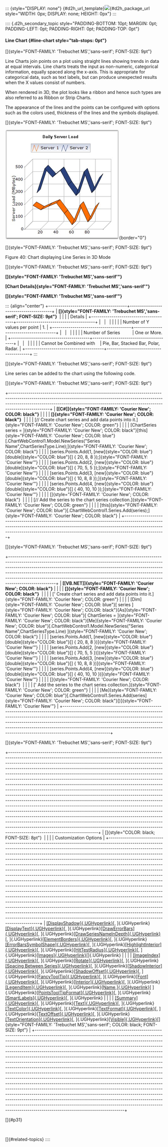::: {style="DISPLAY: none"}
[](ms-xhelp:///?Id=d2h_url_template){#d2h_url_template}![](!package_url!){#d2h_package_url style="WIDTH: 0px; DISPLAY: none; HEIGHT: 0px"}
:::

:::: {.d2h_secondary_topic style="PADDING-BOTTOM: 10pt; MARGIN: 0pt; PADDING-LEFT: 0pt; PADDING-RIGHT: 0pt; PADDING-TOP: 0pt"}
#### Line Chart {#line-chart style="tab-stops: 0pt"}

[]{style="FONT-FAMILY: 'Trebuchet MS','sans-serif'; FONT-SIZE: 9pt"} 

Line Charts join points on a plot using straight lines showing trends in data at equal intervals. Line charts treats the input as non-numeric, categorical information, equally spaced along the x-axis. This is appropriate for categorical data, such as text labels, but can produce unexpected results when the X values consist of numbers.

When rendered in 3D, the plot looks like a ribbon and hence such types are also referred to as Ribbon or Strip Charts.

The appearance of the lines and the points can be configured with options such as the colors used, thickness of the lines and the symbols displayed.

[]{style="FONT-FAMILY: 'Trebuchet MS','sans-serif'; FONT-SIZE: 9pt"} 

![](ImagesExt/image64_45.jpg){border="0"}

[]{style="FONT-FAMILY: 'Trebuchet MS','sans-serif'; FONT-SIZE: 9pt"} 

Figure 40: Chart displaying Line Series in 3D Mode

[]{style="FONT-FAMILY: 'Trebuchet MS','sans-serif'; FONT-SIZE: 9pt"} 

**[]{style="FONT-FAMILY: 'Trebuchet MS','sans-serif'"}** 

**[Chart Details]{style="FONT-FAMILY: 'Trebuchet MS','sans-serif'"}**

**[]{style="FONT-FAMILY: 'Trebuchet MS','sans-serif'"}** 

::: {align="center"}
+---------------------------------------+---------------------------------------+
| **[]{style="FONT-FAMILY: 'Trebuchet MS','sans-serif'; FONT-SIZE: 9pt"}**      |
|                                                                               |
| Details                                                                       |
+---------------------------------------+---------------------------------------+
|                                       |                                       |
|                                       |                                       |
| Number of Y values per point          | 1\.                                   |
+---------------------------------------+---------------------------------------+
|                                       |                                       |
|                                       |                                       |
| Number of Series                      | One or More.                          |
+---------------------------------------+---------------------------------------+
|                                       |                                       |
|                                       |                                       |
| Cannot be Combined with               | Pie, Bar, Stacked Bar, Polar, Radar.  |
+---------------------------------------+---------------------------------------+
:::

[]{style="FONT-FAMILY: 'Trebuchet MS','sans-serif'; FONT-SIZE: 9pt"} 

Line series can be added to the chart using the following code.

[]{style="FONT-FAMILY: 'Trebuchet MS','sans-serif'; FONT-SIZE: 9pt"} 

+--------------------------------------------------------------------------------------------------------------------------------------------------------------------------------------------------------------------------------------------------------------+
| **[\[C#\]]{style="FONT-FAMILY: 'Courier New'; COLOR: black"}**                                                                                                                                                                                               |
|                                                                                                                                                                                                                                                              |
| **[]{style="FONT-FAMILY: 'Courier New'; COLOR: black"}**                                                                                                                                                                                                     |
|                                                                                                                                                                                                                                                              |
| [// Create chart series and add data points into it.]{style="FONT-FAMILY: 'Courier New'; COLOR: green"}                                                                                                                                                      |
|                                                                                                                                                                                                                                                              |
| [ChartSeries series = ]{style="FONT-FAMILY: 'Courier New'; COLOR: black"}[this]{style="FONT-FAMILY: 'Courier New'; COLOR: blue"}[.ChartWebControl1.Model.NewSeries(\"Series Name\",ChartSeriesType.Line);]{style="FONT-FAMILY: 'Courier New'; COLOR: black"} |
|                                                                                                                                                                                                                                                              |
| [series.Points.Add(1, [new]{style="COLOR: blue"} [double]{style="COLOR: blue"}\[\] { 20, 8, 8 });]{style="FONT-FAMILY: 'Courier New'"}                                                                                                                       |
|                                                                                                                                                                                                                                                              |
| [series.Points.Add(2, [new]{style="COLOR: blue"} [double]{style="COLOR: blue"}\[\] { 70, 5, 5 });]{style="FONT-FAMILY: 'Courier New'"}                                                                                                                       |
|                                                                                                                                                                                                                                                              |
| [series.Points.Add(3, [new]{style="COLOR: blue"} [double]{style="COLOR: blue"}\[\] { 10, 8, 8 });]{style="FONT-FAMILY: 'Courier New'"}                                                                                                                       |
|                                                                                                                                                                                                                                                              |
| [series.Points.Add(4, [new]{style="COLOR: blue"} [double]{style="COLOR: blue"}\[\] { 40, 10, 10 });]{style="FONT-FAMILY: 'Courier New'"}                                                                                                                     |
|                                                                                                                                                                                                                                                              |
| []{style="FONT-FAMILY: 'Courier New'; COLOR: black"}                                                                                                                                                                                                         |
|                                                                                                                                                                                                                                                              |
| [// Add the series to the chart series collection.]{style="FONT-FAMILY: 'Courier New'; COLOR: green"}                                                                                                                                                        |
|                                                                                                                                                                                                                                                              |
| [this]{style="FONT-FAMILY: 'Courier New'; COLOR: blue"}[.ChartWebControl1.Series.Add(series);]{style="FONT-FAMILY: 'Courier New'; COLOR: black"}                                                                                                             |
+--------------------------------------------------------------------------------------------------------------------------------------------------------------------------------------------------------------------------------------------------------------+

[]{style="FONT-FAMILY: 'Trebuchet MS','sans-serif'; FONT-SIZE: 9pt"} 

+-----------------------------------------------------------------------------------------------------------------------------------------------------------------------------------------------------------------------------------------------------------------------------------------------------------------------------------------------------------------------------------------------------------------------------+
| **[\[VB.NET\]]{style="FONT-FAMILY: 'Courier New'; COLOR: black"}**                                                                                                                                                                                                                                                                                                                                                          |
|                                                                                                                                                                                                                                                                                                                                                                                                                             |
| **[]{style="FONT-FAMILY: 'Courier New'; COLOR: black"}**                                                                                                                                                                                                                                                                                                                                                                    |
|                                                                                                                                                                                                                                                                                                                                                                                                                             |
| [\' Create chart series and add data points into it.]{style="FONT-FAMILY: 'Courier New'; COLOR: green"}                                                                                                                                                                                                                                                                                                                     |
|                                                                                                                                                                                                                                                                                                                                                                                                                             |
| [Dim]{style="FONT-FAMILY: 'Courier New'; COLOR: blue"}[ series ]{style="FONT-FAMILY: 'Courier New'; COLOR: black"}[As]{style="FONT-FAMILY: 'Courier New'; COLOR: blue"}[ ChartSeries = ]{style="FONT-FAMILY: 'Courier New'; COLOR: black"}[Me]{style="FONT-FAMILY: 'Courier New'; COLOR: blue"}[.ChartWebControl1.Model.NewSeries(\"Series Name\",ChartSeriesType.Line) ]{style="FONT-FAMILY: 'Courier New'; COLOR: black"} |
|                                                                                                                                                                                                                                                                                                                                                                                                                             |
| [series.Points.Add(1, [new]{style="COLOR: blue"} [double]{style="COLOR: blue"}\[\] { 20, 8, 8 })]{style="FONT-FAMILY: 'Courier New'"}                                                                                                                                                                                                                                                                                       |
|                                                                                                                                                                                                                                                                                                                                                                                                                             |
| [series.Points.Add(2, [new]{style="COLOR: blue"} [double]{style="COLOR: blue"}\[\] { 70, 5, 5 })]{style="FONT-FAMILY: 'Courier New'"}                                                                                                                                                                                                                                                                                       |
|                                                                                                                                                                                                                                                                                                                                                                                                                             |
| [series.Points.Add(3, [new]{style="COLOR: blue"} [double]{style="COLOR: blue"}\[\] { 10, 8, 8 })]{style="FONT-FAMILY: 'Courier New'"}                                                                                                                                                                                                                                                                                       |
|                                                                                                                                                                                                                                                                                                                                                                                                                             |
| [series.Points.Add(4, [new]{style="COLOR: blue"} [double]{style="COLOR: blue"}\[\] { 40, 10, 10 })]{style="FONT-FAMILY: 'Courier New'"}                                                                                                                                                                                                                                                                                     |
|                                                                                                                                                                                                                                                                                                                                                                                                                             |
| []{style="FONT-FAMILY: 'Courier New'; COLOR: black"}                                                                                                                                                                                                                                                                                                                                                                        |
|                                                                                                                                                                                                                                                                                                                                                                                                                             |
| [\' Add the series to the chart series collection.]{style="FONT-FAMILY: 'Courier New'; COLOR: green"}                                                                                                                                                                                                                                                                                                                       |
|                                                                                                                                                                                                                                                                                                                                                                                                                             |
| [Me]{style="FONT-FAMILY: 'Courier New'; COLOR: blue"}[.ChartWebControl1.Series.Add(series]{style="FONT-FAMILY: 'Courier New'; COLOR: black"}[)]{style="FONT-FAMILY: 'Courier New'"}                                                                                                                                                                                                                                         |
+-----------------------------------------------------------------------------------------------------------------------------------------------------------------------------------------------------------------------------------------------------------------------------------------------------------------------------------------------------------------------------------------------------------------------------+

[]{style="FONT-FAMILY: 'Trebuchet MS','sans-serif'; FONT-SIZE: 9pt"} 

+--------------------------------------------------------------------------------------------------------------------------------------------------------------------------------------------------------------------------------------------------------------------------------------------------------------------------------------------------------------------------------------------------------------------------------------------------------------------------------------------------------------------------------------------------------------------------------------------------------------------------------------------------------------------------------------------------------------------------------------------------------------------------------------------------------------------------------------------------------------------------------------------------------------------------------------------------------------------------------------------------------------------------------------------------------------------------------------------------------------------------------------------------------------------------------------------------------------------------------------------------------------+
| []{style="COLOR: black; FONT-SIZE: 8pt"}                                                                                                                                                                                                                                                                                                                                                                                                                                                                                                                                                                                                                                                                                                                                                                                                                                                                                                                                                                                                                                                                                                                                                                                                                     |
|                                                                                                                                                                                                                                                                                                                                                                                                                                                                                                                                                                                                                                                                                                                                                                                                                                                                                                                                                                                                                                                                                                                                                                                                                                                              |
| Customization Options                                                                                                                                                                                                                                                                                                                                                                                                                                                                                                                                                                                                                                                                                                                                                                                                                                                                                                                                                                                                                                                                                                                                                                                                                                        |
+--------------------------------------------------------------------------------------------------------------------------------------------------------------------------------------------------------------------------------------------------------------------------------------------------------------------------------------------------------------------------------------------------------------------------------------------------------------------------------------------------------------------------------------------------------------------------------------------------------------------------------------------------------------------------------------------------------------------------------------------------------------------------------------------------------------------------------------------------------------------------------------------------------------------------------------------------------------------------------------------------------------------------------------------------------------------------------------------------------------------------------------------------------------------------------------------------------------------------------------------------------------+
| [[DisplayShadow]{.UGHyperlink}](ms-xhelp:///?Id=8e825423-c9d8-4278-9f65-d727235f20bb)[, ]{.UGHyperlink}[[DisplayText]{.UGHyperlink}](ms-xhelp:///?Id=7a4bd133-0828-48b7-b08e-2b8eedbc775a)[, ]{.UGHyperlink}[[DrawErrorBars]{.UGHyperlink}](ms-xhelp:///?Id=5fcac24b-a16b-4dff-a48a-571fc711de4c)[, ]{.UGHyperlink}[[DrawSeriesNameInDepth]{.UGHyperlink}](ms-xhelp:///?Id=d11d81c2-9e35-4d4d-849d-8d613dc4033c)[, ]{.UGHyperlink}[[ElementBorders]{.UGHyperlink}](ms-xhelp:///?Id=9eef4133-7da3-4c17-a048-f5288af76744)[, ]{.UGHyperlink}[[ErrorBarsSymbolShape]{.UGHyperlink}](ms-xhelp:///?Id=8cd2b0ff-eff2-4d3b-aa40-143b9fa0033a)[, ]{.UGHyperlink}[[HighlightInterior]{.UGHyperlink}](ms-xhelp:///?Id=f07c97ee-c71b-4360-aeb6-9acdbbfb3fd8)[, ]{.UGHyperlink}[[HitTestRadius]{.UGHyperlink}](ms-xhelp:///?Id=6f1c7554-4bdc-4e3d-af07-09c36770951d)[, ]{.UGHyperlink}[[Images]{.UGHyperlink}](ms-xhelp:///?Id=30e03545-af78-4c8c-aadd-9753e3037808)[]{.UGHyperlink}                                                                                                                                                                                                                                                                                     |
|                                                                                                                                                                                                                                                                                                                                                                                                                                                                                                                                                                                                                                                                                                                                                                                                                                                                                                                                                                                                                                                                                                                                                                                                                                                              |
| [[ImageIndex]{.UGHyperlink}](ms-xhelp:///?Id=21b8eb08-0823-4f8b-9761-34ee211ba346)[, ]{.UGHyperlink}[[Rotate]{.UGHyperlink}](ms-xhelp:///?Id=090eefb9-2795-4da0-9063-ee320e7499af)[, ]{.UGHyperlink}[[Spacing Between Series]{.UGHyperlink}](ms-xhelp:///?Id=090eefb9-2795-4da0-9063-ee320e7499af)[, ]{.UGHyperlink}[[ShadowInterior]{.UGHyperlink}](ms-xhelp:///?Id=137e357f-58c1-463b-9fb1-c42a058a7844)[, ]{.UGHyperlink}[[ShadowOffset]{.UGHyperlink}](ms-xhelp:///?Id=090eefb9-2795-4da0-9063-ee320e7499af)[, ]{.UGHyperlink}[[FancyToolTip]{.UGHyperlink}](ms-xhelp:///?Id=090eefb9-2795-4da0-9063-ee320e7499af)[, ]{.UGHyperlink}[[Font]{.UGHyperlink}](ms-xhelp:///?Id=090eefb9-2795-4da0-9063-ee320e7499af)[, ]{.UGHyperlink}[[Interior]{.UGHyperlink}](ms-xhelp:///?Id=090eefb9-2795-4da0-9063-ee320e7499af)[, ]{.UGHyperlink}[[LegendItem]{.UGHyperlink}](ms-xhelp:///?Id=e105c55c-89f4-441c-92f0-78f3fd5ae422)[, ]{.UGHyperlink}[[Name,]{.UGHyperlink}](ms-xhelp:///?Id=090eefb9-2795-4da0-9063-ee320e7499af)[ ]{.UGHyperlink}[[PointsToolTipFormat]{.UGHyperlink}](ms-xhelp:///?Id=090eefb9-2795-4da0-9063-ee320e7499af)[, ]{.UGHyperlink}[[SmartLabels]{.UGHyperlink}](ms-xhelp:///?Id=090eefb9-2795-4da0-9063-ee320e7499af)[, ]{.UGHyperlink} |
|                                                                                                                                                                                                                                                                                                                                                                                                                                                                                                                                                                                                                                                                                                                                                                                                                                                                                                                                                                                                                                                                                                                                                                                                                                                              |
| [[Summary]{.UGHyperlink}](ms-xhelp:///?Id=090eefb9-2795-4da0-9063-ee320e7499af)[, ]{.UGHyperlink}[[Text]{.UGHyperlink}](ms-xhelp:///?Id=090eefb9-2795-4da0-9063-ee320e7499af)[, ]{.UGHyperlink}[[TextColor]{.UGHyperlink}](ms-xhelp:///?Id=137e357f-58c1-463b-9fb1-c42a058a7844)[, ]{.UGHyperlink}[[TextFormat]{.UGHyperlink}](ms-xhelp:///?Id=f16fd203-8f63-43de-88e5-e822ff7e7af7)[, ]{.UGHyperlink}[[TextOffset]{.UGHyperlink}](ms-xhelp:///?Id=fc1fdcb2-b7ba-4e8b-8d11-9876bb8f2b10)[, ]{.UGHyperlink}[[TextOrientation]{.UGHyperlink}](ms-xhelp:///?Id=fc1fdcb2-b7ba-4e8b-8d11-9876bb8f2b10)[, ]{.UGHyperlink}[[Visible]{.UGHyperlink}](ms-xhelp:///?Id=6d7ba9d4-4f7e-494e-a28b-dae45c30d2e3)[]{style="FONT-FAMILY: 'Trebuchet MS','sans-serif'; COLOR: black; FONT-SIZE: 9pt"}                                                                                                                                                                                                                                                                                                                                                                                                                                                                         |
+--------------------------------------------------------------------------------------------------------------------------------------------------------------------------------------------------------------------------------------------------------------------------------------------------------------------------------------------------------------------------------------------------------------------------------------------------------------------------------------------------------------------------------------------------------------------------------------------------------------------------------------------------------------------------------------------------------------------------------------------------------------------------------------------------------------------------------------------------------------------------------------------------------------------------------------------------------------------------------------------------------------------------------------------------------------------------------------------------------------------------------------------------------------------------------------------------------------------------------------------------------------+

[]{#p31} 

 

[]{#related-topics}
::::
